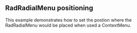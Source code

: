## RadRadialMenu positioning
This example demonstrates how to set the postion where the RadRadialMenu would be placed when used a ContextMenu.

[//]: <keywords: set, position, contextmenu>